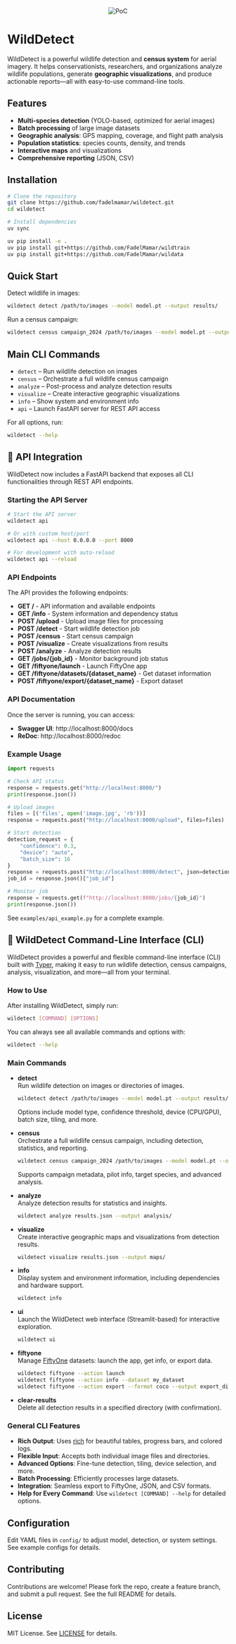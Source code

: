 <div align="center">
  <img src="assets/image.png" alt="PoC"/>
</div>

# WildDetect

WildDetect is a powerful wildlife detection and **census system** for aerial imagery. It helps conservationists, researchers, and organizations analyze wildlife populations, generate **geographic visualizations**, and produce actionable reports—all with easy-to-use command-line tools.

## Features
- **Multi-species detection** (YOLO-based, optimized for aerial images)
- **Batch processing** of large image datasets
- **Geographic analysis**: GPS mapping, coverage, and flight path analysis
- **Population statistics**: species counts, density, and trends
- **Interactive maps** and visualizations
- **Comprehensive reporting** (JSON, CSV)

## Installation
```bash
# Clone the repository
git clone https://github.com/fadelmamar/wildetect.git
cd wildetect

# Install dependencies
uv sync

uv pip install -e .
uv pip install git+https://github.com/FadelMamar/wildtrain
uv pip install git+https://github.com/FadelMamar/wildata
```

## Quick Start
Detect wildlife in images:
```bash
wildetect detect /path/to/images --model model.pt --output results/
```
Run a census campaign:
```bash
wildetect census campaign_2024 /path/to/images --model model.pt --output campaign_results/
```

## Main CLI Commands
- `detect` – Run wildlife detection on images
- `census` – Orchestrate a full wildlife census campaign
- `analyze` – Post-process and analyze detection results
- `visualize` – Create interactive geographic visualizations
- `info` – Show system and environment info
- `api` – Launch FastAPI server for REST API access

For all options, run:
```bash
wildetect --help
```

## 🚀 API Integration

WildDetect now includes a FastAPI backend that exposes all CLI functionalities through REST API endpoints.

### Starting the API Server

```bash
# Start the API server
wildetect api

# Or with custom host/port
wildetect api --host 0.0.0.0 --port 8000

# For development with auto-reload
wildetect api --reload
```

### API Endpoints

The API provides the following endpoints:

- **GET /** - API information and available endpoints
- **GET /info** - System information and dependency status
- **POST /upload** - Upload image files for processing
- **POST /detect** - Start wildlife detection job
- **POST /census** - Start census campaign
- **POST /visualize** - Create visualizations from results
- **POST /analyze** - Analyze detection results
- **GET /jobs/{job_id}** - Monitor background job status
- **GET /fiftyone/launch** - Launch FiftyOne app
- **GET /fiftyone/datasets/{dataset_name}** - Get dataset information
- **POST /fiftyone/export/{dataset_name}** - Export dataset

### API Documentation

Once the server is running, you can access:
- **Swagger UI**: http://localhost:8000/docs
- **ReDoc**: http://localhost:8000/redoc

### Example Usage

```python
import requests

# Check API status
response = requests.get("http://localhost:8000/")
print(response.json())

# Upload images
files = [('files', open('image.jpg', 'rb'))]
response = requests.post("http://localhost:8000/upload", files=files)

# Start detection
detection_request = {
    "confidence": 0.3,
    "device": "auto",
    "batch_size": 16
}
response = requests.post("http://localhost:8000/detect", json=detection_request)
job_id = response.json()["job_id"]

# Monitor job
response = requests.get(f"http://localhost:8000/jobs/{job_id}")
print(response.json())
```

See `examples/api_example.py` for a complete example.

## 🐾 WildDetect Command-Line Interface (CLI)

WildDetect provides a powerful and flexible command-line interface (CLI) built with [Typer](https://typer.tiangolo.com/), making it easy to run wildlife detection, census campaigns, analysis, visualization, and more—all from your terminal.

### How to Use

After installing WildDetect, simply run:

```bash
wildetect [COMMAND] [OPTIONS]
```

You can always see all available commands and options with:

```bash
wildetect --help
```

### Main Commands

- **detect**  
  Run wildlife detection on images or directories of images.
  ```bash
  wildetect detect /path/to/images --model model.pt --output results/
  ```
  Options include model type, confidence threshold, device (CPU/GPU), batch size, tiling, and more.

- **census**  
  Orchestrate a full wildlife census campaign, including detection, statistics, and reporting.
  ```bash
  wildetect census campaign_2024 /path/to/images --model model.pt --output campaign_results/
  ```
  Supports campaign metadata, pilot info, target species, and advanced analysis.

- **analyze**  
  Analyze detection results for statistics and insights.
  ```bash
  wildetect analyze results.json --output analysis/
  ```

- **visualize**  
  Create interactive geographic maps and visualizations from detection results.
  ```bash
  wildetect visualize results.json --output maps/
  ```

- **info**  
  Display system and environment information, including dependencies and hardware support.
  ```bash
  wildetect info
  ```

- **ui**  
  Launch the WildDetect web interface (Streamlit-based) for interactive exploration.
  ```bash
  wildetect ui
  ```

- **fiftyone**  
  Manage [FiftyOne](https://voxel51.com/docs/fiftyone/) datasets: launch the app, get info, or export data.
  ```bash
  wildetect fiftyone --action launch
  wildetect fiftyone --action info --dataset my_dataset
  wildetect fiftyone --action export --format coco --output export_dir/
  ```

- **clear-results**  
  Delete all detection results in a specified directory (with confirmation).

### General CLI Features

- **Rich Output**: Uses [rich](https://rich.readthedocs.io/) for beautiful tables, progress bars, and colored logs.
- **Flexible Input**: Accepts both individual image files and directories.
- **Advanced Options**: Fine-tune detection, tiling, device selection, and more.
- **Batch Processing**: Efficiently processes large datasets.
- **Integration**: Seamless export to FiftyOne, JSON, and CSV formats.
- **Help for Every Command**: Use `wildetect [COMMAND] --help` for detailed options.

## Configuration
Edit YAML files in `config/` to adjust model, detection, or system settings. See example configs for details.

## Contributing
Contributions are welcome! Please fork the repo, create a feature branch, and submit a pull request. See the full README for details.

## License
MIT License. See [LICENSE](LICENSE) for details. 